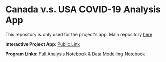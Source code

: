 # Canada v.s. USA COVID-19 Analysis App
This repository is only used for the project's app. Main repository [here](https://github.com/Real-VeerSandhu/SCIFAA-COVID-19-Project)

**Interactive Project App**: [Public Link](https://canada-usa-covid19-analysis.herokuapp.com/)

**Program Links**: [Full Analysis Notebook](https://github.com/Real-VeerSandhu/SCIFAA-COVID-19-Project/blob/master/Analysis-Notebooks/main-analysis(static).ipynb) & [Data Modelling Notebook](https://github.com/Real-VeerSandhu/SCIFAA-COVID-19-Project/blob/master/Models/main-modeling.ipynb) 